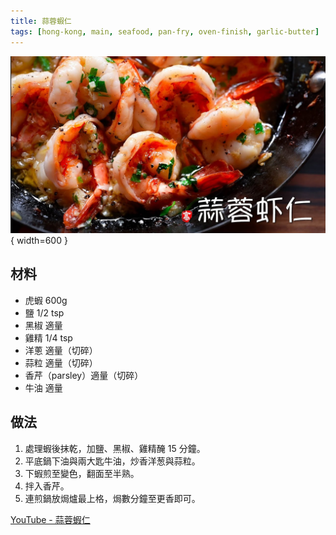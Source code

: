 ```yaml
---
title: 蒜蓉蝦仁
tags: [hong-kong, main, seafood, pan-fry, oven-finish, garlic-butter]
---
```


![蒜蓉蝦仁](../images/garlic-butter-shrimp.jpg){ width=600 }

## 材料
- 虎蝦 600g  
- 鹽 1/2 tsp  
- 黑椒 適量  
- 雞精 1/4 tsp  
- 洋蔥 適量（切碎）
- 蒜粒 適量（切碎）
- 香芹（parsley）適量（切碎）
- 牛油 適量

## 做法
1. 處理蝦後抹乾，加鹽、黑椒、雞精醃 15 分鐘。  
2. 平底鍋下油與兩大匙牛油，炒香洋葱與蒜粒。  
3. 下蝦煎至變色，翻面至半熟。  
4. 拌入香芹。  
5. 連煎鍋放焗爐最上格，焗數分鐘至更香即可。  

[YouTube - 蒜蓉蝦仁](https://www.youtube.com/watch?v=FWG_1oZTcS0&t=2s)